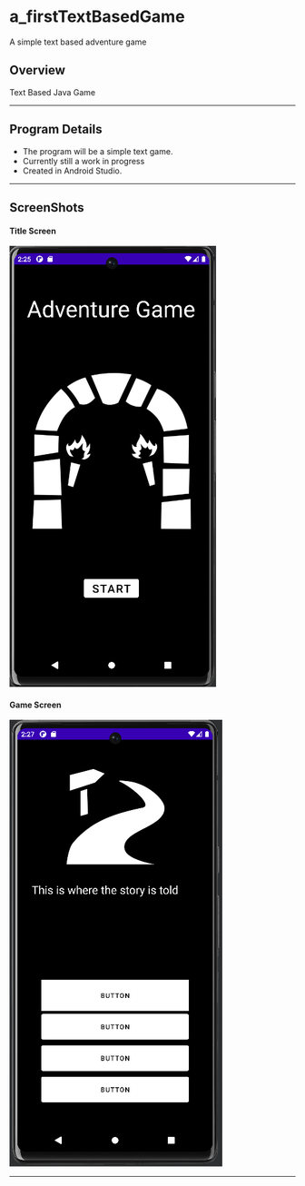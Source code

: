 # a_firstTextBasedGame
A simple text based adventure game

<h2> Overview </h2>
<p>Text Based Java Game </p>
<hr>

<h2> Program Details </h2>
<p>
  <ul>
    <li>The program will be a simple text game.</li>
    <li>Currently still a work in progress</li>
    <li>Created in Android Studio.</li>
  </ul>
</p>
<hr>

<h2> ScreenShots </h2>
<h4>Title Screen</h4>
<img src="screen_shots/screenshot_01_title_screen.png" alt="Picture of title screen" >

<h4>Game Screen</h4>
<img src="screen_shots/screenshot_02_first_game_page.png" alt="Picture of title screen" >


<hr>
